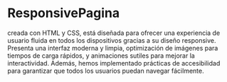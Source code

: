 # ResponsivePagina
 creada con HTML y CSS, está diseñada para ofrecer una experiencia de usuario fluida en todos los dispositivos gracias a su diseño responsive. Presenta una interfaz moderna y limpia, optimización de imágenes para tiempos de carga rápidos, y animaciones sutiles para mejorar la interactividad. Además, hemos implementado prácticas de accesibilidad para garantizar que todos los usuarios puedan navegar fácilmente.

